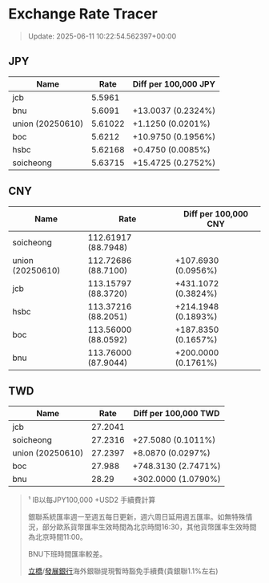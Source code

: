 # Exchange Rate Tracer

> Update: 2025-06-11 10:22:54.562397+00:00

## JPY

| Name             |    Rate | Diff per 100,000 JPY   |
|------------------|---------|------------------------|
| jcb              | 5.5961  |                        |
| bnu              | 5.6091  | +13.0037 (0.2324%)     |
| union (20250610) | 5.61022 | +1.1250 (0.0201%)      |
| boc              | 5.6212  | +10.9750 (0.1956%)     |
| hsbc             | 5.62168 | +0.4750 (0.0085%)      |
| soicheong        | 5.63715 | +15.4725 (0.2752%)     |

## CNY

| Name             | Rate                | Diff per 100,000 CNY   |
|------------------|---------------------|------------------------|
| soicheong        | 112.61917	(88.7948) |                        |
| union (20250610) | 112.72686	(88.7100) | +107.6930 (0.0956%)    |
| jcb              | 113.15797	(88.3720) | +431.1072 (0.3824%)    |
| hsbc             | 113.37216	(88.2051) | +214.1948 (0.1893%)    |
| boc              | 113.56000	(88.0592) | +187.8350 (0.1657%)    |
| bnu              | 113.76000	(87.9044) | +200.0000 (0.1761%)    |

## TWD

| Name             |    Rate | Diff per 100,000 TWD   |
|------------------|---------|------------------------|
| jcb              | 27.2041 |                        |
| soicheong        | 27.2316 | +27.5080 (0.1011%)     |
| union (20250610) | 27.2397 | +8.0870 (0.0297%)      |
| boc              | 27.988  | +748.3130 (2.7471%)    |
| bnu              | 28.29   | +302.0000 (1.0790%)    |


> ¹ IB以每JPY100,000 +USD2 手續費計算
>
> 銀聯系統匯率週一至週五每日更新，週六周日延用週五匯率。如無特殊情況，部分歐系貨幣匯率生效時間為北京時間16:30，其他貨幣匯率生效時間為北京時間11:00。
>
> BNU下班時間匯率較差。
>
> [立橋](https://www.wlbank.com.mo/uploads/ueditor/file/20181211/1544536513900230.pdf)/[發展銀行](https://www.mdb.com.mo/Service_Charges_20230728.pdf)海外銀聯提現暫時豁免手續費(貴銀聯1.1%左右)

